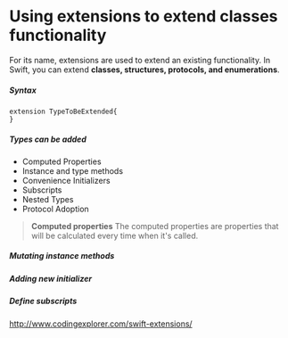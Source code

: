 # Using extensions to extend classes functionality

For its name, extensions are used to extend an existing functionality. In Swift, you can extend **classes, structures, protocols, and enumerations**.
    

##### Syntax

    extension TypeToBeExtended{ 
    } 
    
    
    
##### Types can be added 

* Computed Properties
* Instance and type methods
* Convenience Initializers
* Subscripts
* Nested Types
* Protocol Adoption    
    
    
> **Computed properties**
The computed properties are properties that will be calculated every time when it's called. 


##### Mutating instance methods




##### Adding new initializer


##### Define subscripts




http://www.codingexplorer.com/swift-extensions/

